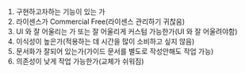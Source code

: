 1. 구현하고자하는 기능이 있는 가
2. 라이센스가 Commercial Free(라이센스 관리하기 귀찮음)
3. UI 와 잘 어울리는 가 또는 잘 어울리게 커스텀 가능한가(UI 와 잘 어울려야함)
4. 이식성이 높은가(적용하는 데 시간을 많이 소비하고 싶지 않음)
5. 문서화가 잘되어 있는가(가이드 문서를 별도로 작성안해도 작업 가능)
6. 의존성이 낮게 작업 가능한가(교체가 쉬워짐)